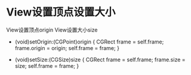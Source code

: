 # View设置顶点设置大小

View设置顶点origin 
View设置大小size

- (void)setOrigin:(CGPoint)origin {
    CGRect frame = self.frame;
    frame.origin = origin;
    self.frame = frame;
}
 
- (void)setSize:(CGSize)size {
    CGRect frame = self.frame;
    frame.size = size;
    self.frame = frame;
}
